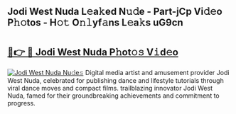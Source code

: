 ## Jodi West Nuda L𝚎a𝚔ed N𝚞𝚍e - Part-jCp Vi𝚍𝚎o P𝚑𝚘tos - H𝚘𝚝 O𝚗𝚕yf𝚊ns L𝚎a𝚔s uG9cn

# <h2><a href="http://kfaya0b.oniu.top/?m=Jodi+West+Nuda">🔗👉 🔴 Jodi West Nuda P𝚑ot𝚘𝚜 V𝚒d𝚎o</a></h2>

[![Jodi West Nuda Nu𝚍e𝚜](https://i.imgur.com/0qMVB7G.gif)](http://kfaya0b.oniu.top/?m=Jodi+West+Nuda)
Digital media artist and amusement provider Jodi West Nuda, celebrated for publishing dance and lifestyle tutorials through viral dance moves and compact films. trailblazing innovator Jodi West Nuda, famed for their groundbreaking achievements and commitment to progress.  
